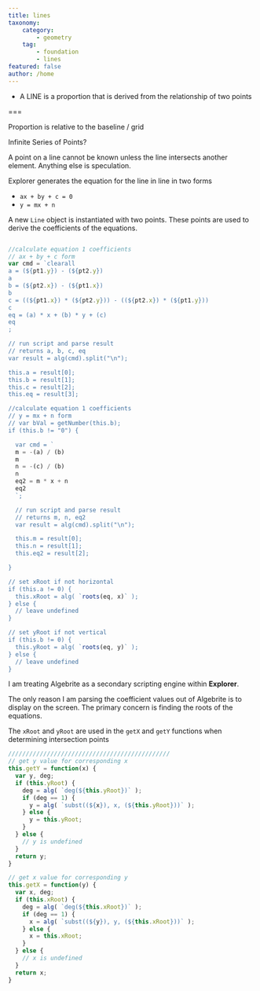 ```yaml
---
title: lines
taxonomy:
    category:
        - geometry
    tag:
        - foundation
        - lines
featured: false
author: /home
---
```


- A LINE is a proportion that is derived from the relationship of two points

===


Proportion is relative to the baseline / grid

Infinite Series of Points?

A point on a line cannot be known unless the line intersects another element.
Anything else is speculation.

Explorer generates the equation for the line in line in two forms

- `ax + by + c = 0`
- `y = mx + n`

A new `Line` object is instantiated with two points. These points are used to derive the coefficients of the equations.



```js

//calculate equation 1 coefficients
// ax + by + c form
var cmd = `clearall
a = (${pt1.y}) - (${pt2.y})
a
b = (${pt2.x}) - (${pt1.x})
b
c = ((${pt1.x}) * (${pt2.y})) - ((${pt2.x}) * (${pt1.y}))
c
eq = (a) * x + (b) * y + (c)
eq
;

// run script and parse result
// returns a, b, c, eq
var result = alg(cmd).split("\n");

this.a = result[0];
this.b = result[1];
this.c = result[2];
this.eq = result[3];

//calculate equation 1 coefficients
// y = mx + n form
// var bVal = getNumber(this.b);
if (this.b != "0") {

  var cmd = `
  m = -(a) / (b)
  m
  n = -(c) / (b)
  n
  eq2 = m * x + n
  eq2
  `;

  // run script and parse result
  // returns m, n, eq2
  var result = alg(cmd).split("\n");

  this.m = result[0];
  this.n = result[1];
  this.eq2 = result[2];

}

// set xRoot if not horizontal
if (this.a != 0) {
  this.xRoot = alg( `roots(eq, x)` );
} else {
  // leave undefined
}

// set yRoot if not vertical
if (this.b != 0) {
  this.yRoot = alg( `roots(eq, y)` );
} else {
  // leave undefined
}
```

I am treating Algebrite as a secondary scripting engine within **Explorer**.

The only reason I am parsing the coefficient values out of Algebrite is to display on the screen. The primary concern is finding the roots of the equations.

The `xRoot` and `yRoot` are used in the `getX` and `getY` functions when determining intersection points

```js
//////////////////////////////////////////////
// get y value for corresponding x
this.getY = function(x) {
  var y, deg;
  if (this.yRoot) {
    deg = alg( `deg(${this.yRoot})` );
    if (deg == 1) {
      y = alg( `subst((${x}), x, (${this.yRoot}))` );
    } else {
      y = this.yRoot;
    }
  } else {
    // y is undefined
  }
  return y;
}

// get x value for corresponding y
this.getX = function(y) {
  var x, deg;
  if (this.xRoot) {
    deg = alg( `deg(${this.xRoot})` );
    if (deg == 1) {
      x = alg( `subst((${y}), y, (${this.xRoot}))` );
    } else {
      x = this.xRoot;
    }
  } else {
    // x is undefined
  }
  return x;
}

```

